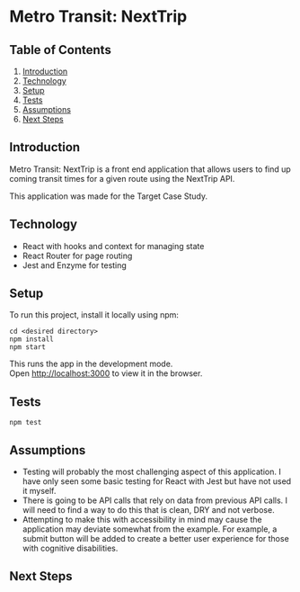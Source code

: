 # Metro Transit: NextTrip

## Table of Contents
1. [Introduction](#introduction)
2. [Technology](#technology)
3. [Setup](#setup)
4. [Tests](#tests)
5. [Assumptions](#assumptions)
6. [Next Steps](#next-steps)
## Introduction
Metro Transit: NextTrip is a front end application that allows users to find up coming transit times for a given route using the NextTrip API.

This application was made for the Target Case Study.

## Technology
- React with hooks and context for managing state
- React Router for page routing
- Jest and Enzyme for testing

## Setup

To run this project, install it locally using npm:

```
cd <desired directory>
npm install
npm start
```

This runs the app in the development mode.<br />
Open [http://localhost:3000](http://localhost:3000) to view it in the browser.

## Tests
`npm test`

## Assumptions
- Testing will probably the most challenging aspect of this application. I have only seen some basic testing for React with Jest but have not used it myself.
- There is going to be API calls that rely on data from previous API calls. I will need to find a way to do this that is clean, DRY and not verbose.
- Attempting to make this with accessibility in mind may cause the application may deviate somewhat from the example. For example, a submit button will be added to create a better user experience for those with cognitive disabilities.

## Next Steps




